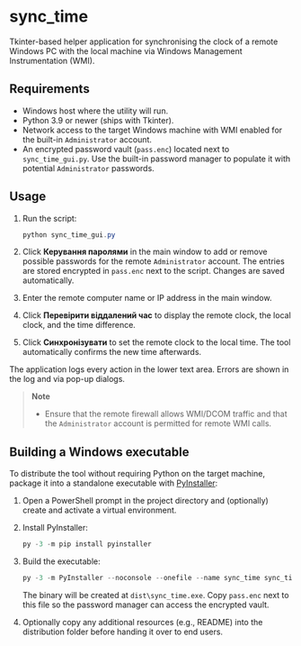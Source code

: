 # sync_time

Tkinter-based helper application for synchronising the clock of a remote Windows PC with the local machine via Windows Management Instrumentation (WMI).

## Requirements

* Windows host where the utility will run.
* Python 3.9 or newer (ships with Tkinter).
* Network access to the target Windows machine with WMI enabled for the built-in `Administrator` account.
* An encrypted password vault (`pass.enc`) located next to `sync_time_gui.py`. Use the built-in password manager to populate it with potential `Administrator` passwords.

## Usage

1. Run the script:

   ```powershell
   python sync_time_gui.py
   ```

2. Click **Керування паролями** in the main window to add or remove possible passwords for the remote `Administrator` account. The entries are stored encrypted in `pass.enc` next to the script. Changes are saved automatically.
3. Enter the remote computer name or IP address in the main window.
4. Click **Перевірити віддалений час** to display the remote clock, the local clock, and the time difference.
5. Click **Синхронізувати** to set the remote clock to the local time. The tool automatically confirms the new time afterwards.

The application logs every action in the lower text area. Errors are shown in the log and via pop-up dialogs.

> **Note**
> * Ensure that the remote firewall allows WMI/DCOM traffic and that the `Administrator` account is permitted for remote WMI calls.

## Building a Windows executable

To distribute the tool without requiring Python on the target machine, package it into a standalone executable with [PyInstaller](https://pyinstaller.org/):

1. Open a PowerShell prompt in the project directory and (optionally) create and activate a virtual environment.
2. Install PyInstaller:

   ```powershell
   py -3 -m pip install pyinstaller
   ```

3. Build the executable:

   ```powershell
   py -3 -m PyInstaller --noconsole --onefile --name sync_time sync_time_gui.py
   ```

   The binary will be created at `dist\sync_time.exe`. Copy `pass.enc` next to this file so the password manager can access the encrypted vault.

4. Optionally copy any additional resources (e.g., README) into the distribution folder before handing it over to end users.
